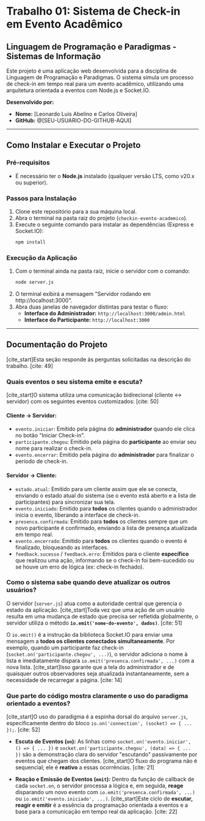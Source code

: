# Trabalho 01: Sistema de Check-in em Evento Acadêmico

## Linguagem de Programação e Paradigmas - Sistemas de Informação

Este projeto é uma aplicação web desenvolvida para a disciplina de Linguagem de Programação e Paradigmas. O sistema simula um processo de check-in em tempo real para um evento acadêmico, utilizando uma arquitetura orientada a eventos com Node.js e Socket.IO.

**Desenvolvido por:**
- **Nome:** [Leonardo Luis Abelino e Carlos Oliveira]
- **GitHub:** @[SEU-USUARIO-DO-GITHUB-AQUI]

---

## Como Instalar e Executar o Projeto

### Pré-requisitos
- É necessário ter o **Node.js** instalado (qualquer versão LTS, como v20.x ou superior).

### Passos para Instalação
1.  Clone este repositório para a sua máquina local.
2.  Abra o terminal na pasta raiz do projeto (`checkin-evento-academico`).
3.  Execute o seguinte comando para instalar as dependências (Express e Socket.IO):
    ```bash
    npm install
    ```

### Execução da Aplicação
1.  Com o terminal ainda na pasta raiz, inicie o servidor com o comando:
    ```bash
    node server.js
    ```
2.  O terminal exibirá a mensagem "Servidor rodando em http://localhost:3000".
3.  Abra duas janelas de navegador distintas para testar o fluxo:
    - **Interface do Administrador:** `http://localhost:3000/admin.html`
    - **Interface do Participante:** `http://localhost:3000`

---

## Documentação do Projeto

[cite_start]Esta seção responde às perguntas solicitadas na descrição do trabalho. [cite: 49]

### Quais eventos o seu sistema emite e escuta?

[cite_start]O sistema utiliza uma comunicação bidirecional (cliente ↔ servidor) com os seguintes eventos customizados: [cite: 50]

#### **Cliente → Servidor:**
* `evento.iniciar`: Emitido pela página do **administrador** quando ele clica no botão "Iniciar Check-in".
* `participante.chegou`: Emitido pela página do **participante** ao enviar seu nome para realizar o check-in.
* `evento.encerrar`: Emitido pela página do **administrador** para finalizar o período de check-in.

#### **Servidor → Cliente:**
* `estado.atual`: Emitido para um cliente assim que ele se conecta, enviando o estado atual do sistema (se o evento está aberto e a lista de participantes) para sincronizar sua tela.
* `evento.iniciado`: Emitido para **todos** os clientes quando o administrador inicia o evento, liberando a interface de check-in.
* `presenca.confirmada`: Emitido para **todos** os clientes sempre que um novo participante é confirmado, enviando a lista de presença atualizada em tempo real.
* `evento.encerrado`: Emitido para **todos** os clientes quando o evento é finalizado, bloqueando as interfaces.
* `feedback.sucesso` / `feedback.erro`: Emitidos para o cliente **específico** que realizou uma ação, informando se o check-in foi bem-sucedido ou se houve um erro de lógica (ex: check-in fechado).

### Como o sistema sabe quando deve atualizar os outros usuários?

O servidor (`server.js`) atua como a autoridade central que gerencia o estado da aplicação. [cite_start]Toda vez que uma ação de um usuário resulta em uma mudança de estado que precisa ser refletida globalmente, o servidor utiliza o método **`io.emit('nome-do-evento', dados)`**. [cite: 51]

O `io.emit()` é a instrução da biblioteca Socket.IO para enviar uma mensagem a **todos os clientes conectados simultaneamente**. Por exemplo, quando um participante faz check-in (`socket.on('participante.chegou', ...)`), o servidor adiciona o nome à lista e imediatamente dispara `io.emit('presenca.confirmada', ...)` com a nova lista. [cite_start]Isso garante que a tela do administrador e de quaisquer outros observadores seja atualizada instantaneamente, sem a necessidade de recarregar a página. [cite: 14]

### Que parte do código mostra claramente o uso do paradigma orientado a eventos?

[cite_start]O uso do paradigma é a espinha dorsal do arquivo `server.js`, especificamente dentro do bloco `io.on('connection', (socket) => { ... });`. [cite: 52]

* **Escuta de Eventos (`on`):** As linhas como `socket.on('evento.iniciar', () => { ... })` e `socket.on('participante.chegou', (data) => { ... })` são a demonstração clara do servidor "escutando" passivamente por eventos que chegam dos clientes. [cite_start]O fluxo do programa não é sequencial; ele é **reativo** a essas ocorrências. [cite: 21]

* **Reação e Emissão de Eventos (`emit`):** Dentro da função de callback de cada `socket.on`, o servidor processa a lógica e, em seguida, **reage** disparando um novo evento com `io.emit('presenca.confirmada', ...)` ou `io.emit('evento.iniciado', ...)`. [cite_start]Este ciclo de **escutar, reagir e emitir** é a essência da programação orientada a eventos e a base para a comunicação em tempo real da aplicação. [cite: 22]